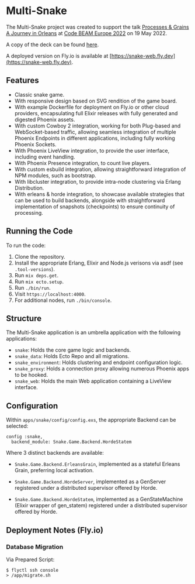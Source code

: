 # Multi-Snake

The Multi-Snake project was created to support the talk [Processes & Grains A Journey in Orleans](https://codesync.global/speaker/evadne-wu/) at [Code BEAM Europe 2022](https://codesync.global/conferences/code-beam-sto-2022/) on 19 May 2022.

A copy of the deck can be found [here](https://speakerdeck.com/evadne/processes-grains-8822ac85-5e67-427c-9186-b9d8baf2d494).

A deployed version on Fly.io is available at [https://snake-web.fly.dev](https://snake-web.fly.dev).

## Features

- Classic snake game.
- With responsive design based on SVG rendition of the game board.
- With example Dockerfile for deployment on Fly.io or other cloud providers, encapsulating full Elixir releases with fully generated and digested Phoenix assets.
- With custom Cowboy 2 integration, working for both Plug-based and WebSocket-based traffic, allowing seamless integration of multiple Phoenix Endpoints in different applications, including fully working Phoenix Sockets.
- With Phoenix LiveView integration, to provide the user interface, including event handling.
- With Phoenix Presence integration, to count live players.
- With custom esbuild integration, allowing straightforward integration of NPM modules, such as bootstrap.
- With libcluster integration, to provide intra-node clustering via Erlang Distribution.
- With erleans & horde integration, to showcase available strategies that can be used to build backends, alongside with straightforward implementation of snapshots (checkpoints) to ensure continuity of processing.

## Running the Code

To run the code:

1. Clone the repository.
2. Install the appropriate Erlang, Elixir and Node.js verisons via asdf (see `.tool-versions`).
3. Run `mix deps.get`.
4. Run `mix ecto.setup`.
5. Run `./bin/run`.
6. Visit `https://localhost:4000`.
7. For additional nodes, run `./bin/console`.

## Structure

The Multi-Snake application is an umbrella application with the following applications:

- `snake`: Holds the core game logic and backends.
- `snake_data`: Holds Ecto Repo and all migrations.
- `snake_environment`: Holds clustering and endpoint configuration logic.
- `snake_proxy`: Holds a connection proxy allowing numerous Phoenix apps to be hooked.
- `snake_web`: Holds the main Web application containing a LiveView interface.

## Configuration

Within `apps/snake/config/config.exs`, the appropriate Backend can be selected:

    config :snake,
      backend_module: Snake.Game.Backend.HordeStatem 

Where 3 distinct backends are available:

- `Snake.Game.Backend.ErleansGrain`, implemented as a stateful Erleans Grain, preferring local activation.

- `Snake.Game.Backend.HordeServer`, implemented as a GenServer registered under a distributed supervisor offered by Horde.

- `Snake.Game.Backend.HordeStatem`, implemented as a GenStateMachine (Elixir wrapper of gen_statem) registered under a distributed supervisor offered by Horde.

## Deployment Notes (Fly.io)

### Database Migration

Via Prepared Script:

    $ flyctl ssh console
    > /app/migrate.sh
